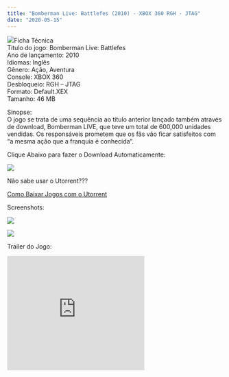 ```yaml
---
title: "Bomberman Live: Battlefes (2010) - XBOX 360 RGH - JTAG"
date: "2020-05-15"
---
```


[![](https://1.bp.blogspot.com/-arOWD_NVzYo/Xr7crqDj-WI/AAAAAAAAGac/G3i0aQ98g5YB_ZQX3RPLYhBe6YE7D4SWgCLcBGAsYHQ/s320/Bomberman_Battlefest_-_2010_-_Hudson-219x300.jpg)](https://1.bp.blogspot.com/-arOWD_NVzYo/Xr7crqDj-WI/AAAAAAAAGac/G3i0aQ98g5YB_ZQX3RPLYhBe6YE7D4SWgCLcBGAsYHQ/s1600/Bomberman_Battlefest_-_2010_-_Hudson-219x300.jpg)Ficha Técnica  
Titulo do jogo: Bomberman Live: Battlefes  
Ano de lançamento: 2010  
Idiomas: Inglês  
Gênero: Ação, Aventura  
Console: XBOX 360  
Desbloqueio: RGH – JTAG  
Formato: Default.XEX  
Tamanho: 46 MB

  
Sinopse:  
O jogo se trata de uma sequência ao título anterior lançado também através de download, Bomberman LIVE, que teve um total de 600,000 unidades vendidas. Os responsáveis prometem que os fãs vão ficar satisfeitos com “a mesma ação que a franquia é conhecida”.

Clique Abaixo para fazer o Download Automaticamente:

[![](https://1.bp.blogspot.com/-ZiyKr4TPKHg/XqoHsQG1YpI/AAAAAAAAFU0/2TSF5tAU16YCRCDeI6UL7VZxWtpmWQ_cQCPcBGAYYCw/s1600/MAGNET-LINK-300x77.png)](https://zee.gl/u8Exd6sZ)

Não sabe usar o Utorrent???

[Como Baixar Jogos com o Utorrent](https://ultragames-torrents.blogspot.com/2020/04/como-baixar-jogos-com-o-utorrent.html)

Screenshots:

[![](https://1.bp.blogspot.com/-xtmJDSEF-Sk/Xr7dsO-4iGI/AAAAAAAAGa0/vo4dQOmDFp0DithRtLKxU5V1aeBA-FVwwCLcBGAsYHQ/s320/e7fa59f79d219232f0d365a2b2eb14ac.jpg)](https://1.bp.blogspot.com/-xtmJDSEF-Sk/Xr7dsO-4iGI/AAAAAAAAGa0/vo4dQOmDFp0DithRtLKxU5V1aeBA-FVwwCLcBGAsYHQ/s1600/e7fa59f79d219232f0d365a2b2eb14ac.jpg)

[![](https://1.bp.blogspot.com/-HZp-VjSWsho/Xr7dr9kXvxI/AAAAAAAAGaw/irTKay-6QbU_kCFcl86nR7wi_xVMqx6PgCLcBGAsYHQ/s320/maxresdefault.jpg)](https://1.bp.blogspot.com/-HZp-VjSWsho/Xr7dr9kXvxI/AAAAAAAAGaw/irTKay-6QbU_kCFcl86nR7wi_xVMqx6PgCLcBGAsYHQ/s1600/maxresdefault.jpg)

Trailer do Jogo:

<iframe width="320" height="266" class="YOUTUBE-iframe-video" data-thumbnail-src="https://i.ytimg.com/vi/GfByyNW_FGc/0.jpg" src="https://www.youtube.com/embed/GfByyNW_FGc?feature=player_embedded" frameborder="0" allowfullscreen></iframe>
